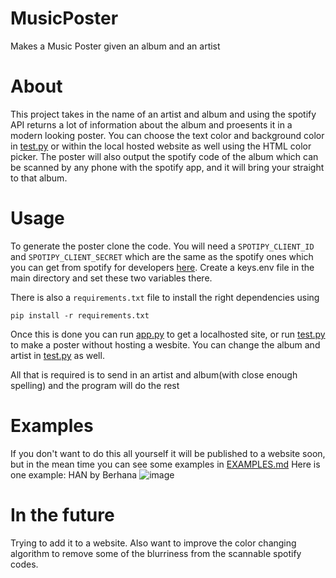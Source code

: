 # MusicPoster
Makes a Music Poster given an album and an artist

# About
This project takes in the name of an artist and album and using the spotify API returns a lot of information about the album and proesents it in a modern looking poster. You can choose the text color and background color in [test.py](test.py) or within the local hosted website as well using the HTML color picker. The poster will also output the spotify code of the album which can be scanned by any phone with the spotify app, and it will bring your straight to that album. 

# Usage
To generate the poster clone the code. You will need a `SPOTIPY_CLIENT_ID` and `SPOTIPY_CLIENT_SECRET` which are the same as the spotify ones which you can get from spotify for developers [here](https://developer.spotify.com/documentation/general/guides/authorization/). 
Create a keys.env file in the main directory and set these two variables there.

There is also a `requirements.txt` file to install the right dependencies using 
```console
pip install -r requirements.txt
```

Once this is done you can run [app.py](app.py) to get a localhosted site, or run [test.py](test.py) to make a poster without hosting a wesbite. You can change the album and artist in [test.py](test.py) as well. 

All that is required is to send in an artist and album(with close enough spelling) and the program will do the rest

# Examples
If you don't want to do this all yourself it will be published to a website soon, but in the mean time you can see some examples in [EXAMPLES.md](EXAMPLES.md)
Here is one example:
HAN by Berhana
![image](https://user-images.githubusercontent.com/97134010/211364264-d18a2fe4-d9d9-4139-b03b-7541a69f2566.png)


# In the future
Trying to add it to a website. Also want to improve the color changing algorithm to remove some of the blurriness from the scannable spotify codes. 

